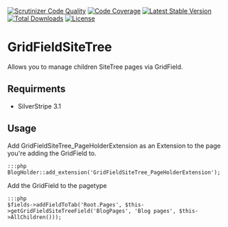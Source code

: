 [![Scrutinizer Code Quality](https://scrutinizer-ci.com/g/christopherdarling/silverstripe-gridfieldsitetree/badges/quality-score.png?b=master)](https://scrutinizer-ci.com/g/christopherdarling/silverstripe-gridfieldsitetree/?branch=master)
[![Code Coverage](https://scrutinizer-ci.com/g/christopherdarling/silverstripe-gridfieldsitetree/badges/coverage.png?b=master)](https://scrutinizer-ci.com/g/christopherdarling/silverstripe-gridfieldsitetree/?branch=master)
[![Latest Stable Version](https://poser.pugx.org/christopherdarling/silverstripe-gridfieldsitetree/v/stable.png)](https://packagist.org/packages/christopherdarling/silverstripe-gridfieldsitetree)
[![Total Downloads](https://poser.pugx.org/christopherdarling/silverstripe-gridfieldsitetree/downloads.png)](https://packagist.org/packages/christopherdarling/silverstripe-gridfieldsitetree)
[![License](https://poser.pugx.org/christopherdarling/silverstripe-gridfieldsitetree/license.png)](https://packagist.org/packages/christopherdarling/silverstripe-gridfieldsitetree)

GridFieldSiteTree
=================

Allows you to manage children SiteTree pages via GridField.

## Requirments
* SilverStripe 3.1

## Usage
Add GridFieldSiteTree_PageHolderExtension as an Extension to the page you're adding the GridField to.

	:::php
	BlogHolder::add_extension('GridFieldSiteTree_PageHolderExtension');

Add the GridField to the pagetype

	:::php
	$fields->addFieldToTab('Root.Pages', $this->getGridFieldSiteTreeField('BlogPages', 'Blog pages', $this->AllChildren()));
